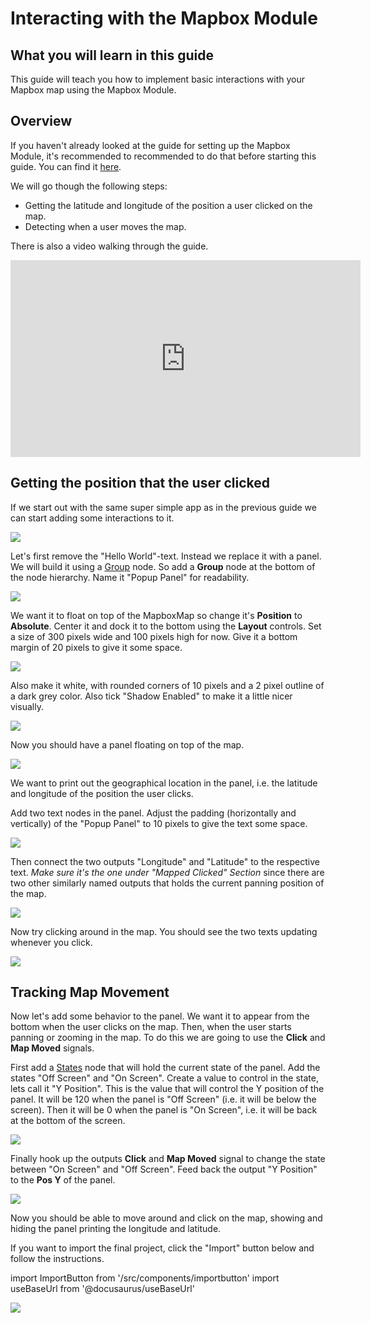# Interacting with the Mapbox Module

## What you will learn in this guide
This guide will teach you how to implement basic interactions with your Mapbox map using the Mapbox Module.

## Overview
If you haven't already looked at the guide for setting up the Mapbox Module, it's recommended to recommended to do that before starting this guide. You can find it [here](/modules/mapbox/guides/setting-up).

We will go though the following steps:
* Getting the latitude and longitude of the position a user clicked on the map.
* Detecting when a user moves the map.

There is also a video walking through the guide.

<iframe width="560" height="315" src="https://www.youtube-nocookie.com/embed/oDGEKKvlD74" title="YouTube video player" frameborder="0" allow="accelerometer; autoplay; clipboard-write; encrypted-media; gyroscope; picture-in-picture" allowfullscreen></iframe>

## Getting the position that the user clicked

If we start out with the same super simple app as in the previous guide we can start adding some interactions to it.

<div class="ndl-image-with-background l">

![](/modules/mapbox/guides/interacting/initial-state.png)

</div>

Let's first remove the "Hello World"-text. Instead we replace it with a panel. We will build it using a [Group](/nodes/basic-elements/group) node. So add a **Group** node at the bottom of the node hierarchy. Name it "Popup Panel" for readability.

<div class="ndl-image-with-background">

![](/modules/mapbox/guides/interacting/nodes-1.png)

</div>

We want it to float on top of the MapboxMap so change it's **Position** to **Absolute**. Center it and dock it to the bottom using the **Layout** controls. Set a size of 300 pixels wide and 100 pixels high for now. Give it a bottom margin of 20 pixels to give it some space.

<div class="ndl-image-with-background s">

![](/modules/mapbox/guides/interacting/popup-panel-1.png)

</div>

Also make it white, with rounded corners of 10 pixels and a 2 pixel outline of a dark grey color. Also tick "Shadow Enabled" to make it a little nicer visually.

<div class="ndl-image-with-background s">

![](/modules/mapbox/guides/interacting/popup-panel-2.png)

</div>

Now you should have a panel floating on top of the map.

<div class="ndl-image-with-background l">

![](/modules/mapbox/guides/interacting/screen-1.png)

</div>

We want to print out the geographical location in the panel, i.e. the latitude and longitude of the position the user clicks.

Add two text nodes in the panel. Adjust the padding (horizontally and vertically) of the "Popup Panel" to 10 pixels to give the text some space.

<div class="ndl-image-with-background l">

![](/modules/mapbox/guides/interacting/state-2.png)

</div>

Then connect the two outputs "Longitude" and "Latitude" to the respective text. _Make sure it's the one under "Mapped Clicked" Section_ since there are two other similarly named outputs that holds the current panning position of the map.

<div class="ndl-image-with-background l">

![](/modules/mapbox/guides/interacting/connection-1.png)

</div>

Now try clicking around in the map. You should see the two texts updating whenever you click.

<div class="ndl-image-with-background l">

![](/modules/mapbox/guides/interacting/screen-2.png)

</div>

## Tracking Map Movement
Now let's add some behavior to the panel. We want it to appear from the bottom when the user clicks on the map. Then, when the user starts panning or zooming in the map. To do this we are going to use the **Click** and **Map Moved** signals.

First add a [States](/nodes/utilities/logic/states) node that will hold the current state of the panel. Add the states "Off Screen" and "On Screen". Create a value to control in the state, lets call it "Y Position". This is the value that will control the Y position of the panel. It will be 120 when the panel is "Off Screen" (i.e. it will be below the screen). Then it will be 0 when the panel is "On Screen", i.e. it will be back at the bottom of the screen.

<div class="ndl-image-with-background">

![](/modules/mapbox/guides/interacting/states-panel-1.png)

</div>

Finally hook up the outputs **Click** and **Map Moved** signal to change the state between "On Screen" and "Off Screen". Feed back the output "Y Position" to the **Pos Y** of the panel.

<div class="ndl-image-with-background l">

![](/modules/mapbox/guides/interacting/nodes-2.png)

</div>

Now you should be able to move around and click on the map, showing and hiding the panel printing the longitude and latitude.

If you want to import the final project, click the "Import" button below and follow the instructions.

import ImportButton from '/src/components/importbutton'
import useBaseUrl from '@docusaurus/useBaseUrl'

<div class="ndl-image-with-background l">
    <img src={useBaseUrl("/modules/mapbox/guides/interacting/final-result.gif")} class="ndl-image large"></img>
    <ImportButton zip="interacting.zip" name="Mapbox Interactions" thumb="screen-2.png"/>
</div>